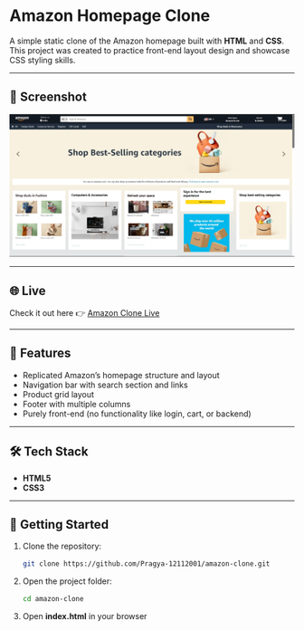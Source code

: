 # Amazon Homepage Clone  

A simple static clone of the Amazon homepage built with **HTML** and **CSS**.  
This project was created to practice front-end layout design and showcase CSS styling skills.  

---

## 📸 Screenshot  
![Amazon Clone Screenshot](images/Screenshot.png)

---
## 🌐 Live  
Check it out here 👉 [Amazon Clone Live](https://pragya-12112001.github.io/amazon-clone/) 

---

## 🚀 Features  
- Replicated Amazon’s homepage structure and layout  
- Navigation bar with search section and links  
- Product grid layout  
- Footer with multiple columns  
- Purely front-end (no functionality like login, cart, or backend)  

---

## 🛠 Tech Stack  
- **HTML5**  
- **CSS3**  

---

## 📂 Getting Started  

1. Clone the repository:  
   ```bash
   git clone https://github.com/Pragya-12112001/amazon-clone.git
   
2. Open the project folder:  
   ```bash
   cd amazon-clone
   
3. Open **index.html** in your browser
